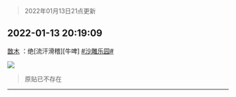 > 2022年01月13日21点更新
<link rel="stylesheet" href="https://cdn.jsdelivr.net/gh/taotie6/sampleJSON@main/css/photo_show.css">
<meta name="referrer" content="no-referrer" />


 ## 2022-01-13 20:19:09 

 [㪚木](https://www.coolapk.com/feed/32798983?shareKey=ZWI3ZDEyMTU1OTBjNjFlMDI0ZDQ~) ：绝[流汗滑稽][牛啤] <a class="feed-link-tag" href="/t/沙雕乐园?type=0">#沙雕乐园#</a> 

<div class="album">
<img class="img-item" src="http://image.coolapk.com/feed/2022/0113/20/1081091_f7e3b9a5_6174_1295_929@1080x1647.png" />
</div>

> 原贴已不存在 

 ------- 

